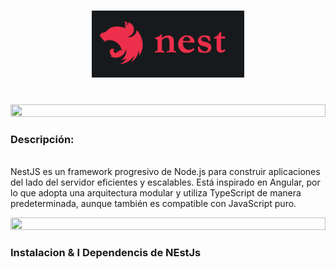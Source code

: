 <h1 align="center">
  <img src="https://github.com/BrandonGS22b/Front/blob/main/img/nestJs.png" alt="NestJS Logo">
</h1>
<br>
<img src="https://i.imgur.com/dBaSKWF.gif" height="20" width="100%"><!-- se agrega estilo css line en rgb-->


<h3 align="left">Descripción:</h3>
<br>
<a>NestJS es un framework progresivo de Node.js para construir aplicaciones del lado del servidor eficientes y escalables. Está inspirado en Angular, por lo que adopta una arquitectura modular y utiliza TypeScript de manera predeterminada, aunque también es compatible con JavaScript puro.</a>

<img src="https://i.imgur.com/dBaSKWF.gif" height="20" width="100%"><!-- se agrega estilo css line en rgb-->

<h3>Instalacion & I Dependencis de NEstJs</h3>